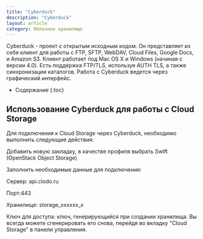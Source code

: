 ```yaml
---
title: "Cyberduck"
description: "Cyberduck"
layout: article
category: Облачное хранилище
---
```


Cyberduck - проект с открытым исходным кодом. Он представляет из себя клиент для работы с FTP, SFTP, WebDAV, Cloud Files, Google Docs, и Amazon S3. Клиент работает под Mac OS X и Windows (начиная с версии 4.0). Есть поддержка FTP/TLS, используя AUTH TLS, а также синхронизации каталогов. Работа с Cyberduck ведется через графический интерфейс.


* Содержание
{:toc}



Использование Cyberduck для работы с Cloud Storage
-----------------

Для подключения к Cloud Storage через Cyberduck, необходимо выполнить следующие действия:

Добавить новую закладку, в качестве профиля выбрать Swift (OpenStack Object Storage)

Заполнить необходимые данные для подключения:

Сервер: api.clodo.ru

Порт:443

Хранилище: storage_xxxxxx_x

Ключ для доступа: ключ, генерирующийся при создании хранилища. Вы всегда можете сгенерировать его снова, перейдя во вкладку "Cloud Storage" в панели управления.